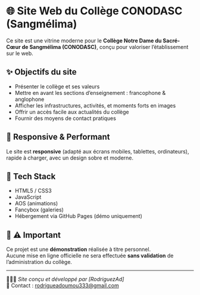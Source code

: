 # 🌐 Site Web du Collège CONODASC (Sangmélima)

Ce site est une vitrine moderne pour le **Collège Notre Dame du Sacré-Cœur de Sangmélima (CONODASC)**, conçu pour valoriser l’établissement sur le web.

## ✨ Objectifs du site
- Présenter le collège et ses valeurs
- Mettre en avant les sections d’enseignement : francophone & anglophone
- Afficher les infrastructures, activités, et moments forts en images
- Offrir un accès facile aux actualités du collège
- Fournir des moyens de contact pratiques

## 📱 Responsive & Performant
Le site est **responsive** (adapté aux écrans mobiles, tablettes, ordinateurs), rapide à charger, avec un design sobre et moderne.

## 🔧 Tech Stack
- HTML5 / CSS3
- JavaScript
- AOS (animations)
- Fancybox (galeries)
- Hébergement via GitHub Pages (démo uniquement)

## 📌 ⚠️ Important
Ce projet est une **démonstration** réalisée à titre personnel.  
Aucune mise en ligne officielle ne sera effectuée **sans validation** de l’administration du collège.

---

👨🏽‍💻 *Site conçu et développé par [RodriguezAd]*  
📧 Contact : rodrigueadoumou333@gmail.com
